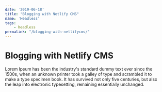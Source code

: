 ```yaml
---
date: '2019-06-18'
title: "Blogging with Netlify CMS"
name: 'Headless' 
tags: 
    - headless
permalink: "/blogging-with-netlifycms/"
---
```

# Blogging with Netlify CMS

Lorem Ipsum has been the industry's standard dummy text ever since the 1500s, when an unknown printer took a galley of type and scrambled it to make a type specimen book. It has survived not only five centuries, but also the leap into electronic typesetting, remaining essentially unchanged.